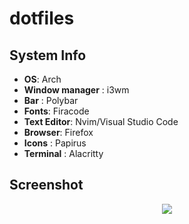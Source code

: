 # dotfiles
## System Info</h1>

+ **OS**: Arch
+ **Window manager** : i3wm
+ **Bar** : Polybar
+ **Fonts**: Firacode
+ **Text Editor**: Nvim/Visual Studio Code
+ **Browser**: Firefox
+ **Icons** : Papirus
+ **Terminal** : Alacritty

## Screenshot
<p align="center">
        <img src="/screenshot/screen.png" />
</p>
